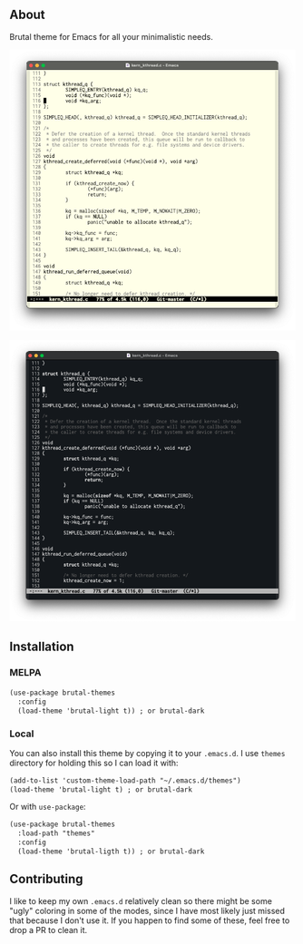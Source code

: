 ## About

Brutal theme for Emacs for all your minimalistic needs.

![Brutal Light](/img/brutal-light.png)

![Brutal Dark](/img/brutal-dark.png)

## Installation

### MELPA

``` elisp
(use-package brutal-themes
  :config
  (load-theme 'brutal-light t)) ; or brutal-dark
```

### Local

You can also install this theme by copying it to your `.emacs.d`. I use `themes`
directory for holding this so I can load it with: 

``` elisp
(add-to-list 'custom-theme-load-path "~/.emacs.d/themes")
(load-theme 'brutal-light t) ; or brutal-dark
```

Or with `use-package`:

``` elisp
(use-package brutal-themes
  :load-path "themes"
  :config
  (load-theme 'brutal-ligth t)) ; or brutal-dark
```

## Contributing

I like to keep my own `.emacs.d` relatively clean so there might be some "ugly"
coloring in some of the modes, since I have most likely just missed that because
I don't use it. If you happen to find some of these, feel free to drop a PR to clean
it.
